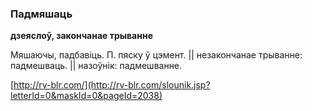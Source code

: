 ### Падмяшаць
**дзеяслоў, закончанае трыванне**

Мяшаючы, падбавіць. П. пяску ў цэмент. || незакончанае трыванне: падмешваць. || назоўнік: падмешванне.

<a rel="author">[http://rv-blr.com/](http://rv-blr.com/slounik.jsp?letterId=0&maskId=0&pageId=2038)</a>

